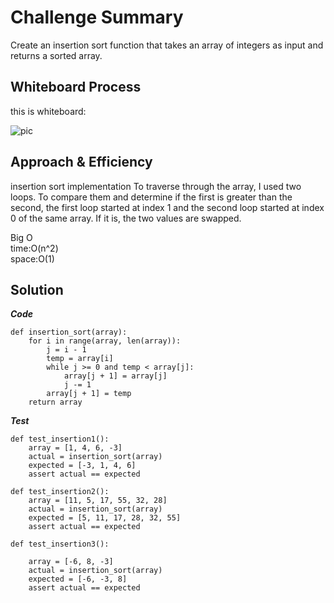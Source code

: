 # Challenge Summary
Create an insertion sort function that takes an array of integers as input and returns a sorted array.
## Whiteboard Process
this is whiteboard:<br>

![pic](/assets/insertion_sort.jpg)
	
## Approach & Efficiency
insertion sort implementation To traverse through the array, I used two loops. To compare them and determine if the first is greater than the second, the first loop started at index 1 and the second loop started at index 0 of the same array. If it is, the two values are swapped.<br>

Big O<br>
time:O(n^2)<br>
space:O(1)<br>

## Solution
***Code***
```
def insertion_sort(array):
    for i in range(array, len(array)):
        j = i - 1
        temp = array[i]
        while j >= 0 and temp < array[j]:
            array[j + 1] = array[j]
            j -= 1
        array[j + 1] = temp
    return array 

```
***Test***  
``` 
def test_insertion1():
    array = [1, 4, 6, -3]
    actual = insertion_sort(array)
    expected = [-3, 1, 4, 6]
    assert actual == expected

def test_insertion2():
    array = [11, 5, 17, 55, 32, 28]
    actual = insertion_sort(array)
    expected = [5, 11, 17, 28, 32, 55]
    assert actual == expected

def test_insertion3():
   
    array = [-6, 8, -3]
    actual = insertion_sort(array)
    expected = [-6, -3, 8]
    assert actual == expected

```
